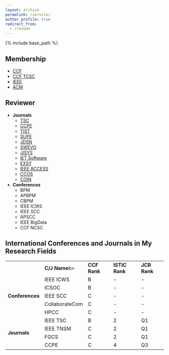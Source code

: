 ```yaml
---
layout: archive
permalink: /service/
author_profile: true
redirect_from:
  - /resume
---
```


{% include base_path %}

Membership
------
* [CCF](https://www.ccf.org.cn/)
* [CCF TCSC](https://www.ccf.org.cn/Chapters/TC/TC_Listing/TCSC/)
* [IEEE](https://www.ieee.org/)
* [ACM](https://www.acm.org/)

Reviewer
------
* **Journals**
  * [TSC](https://www.computer.org/csdl/journal/sc)
  * [CCPE](https://onlinelibrary.wiley.com/journal/15320634)
  * [TIST](https://tist.acm.org/)
  * [SUPE](https://www.springer.com/computer/swe/journal/11227)
  * [JDSN](https://journals.sagepub.com/home/dsn)
  * [SWEVO](https://www.journals.elsevier.com/swarm-and-evolutionary-computation)
  * [JISYS](https://onlinelibrary.wiley.com/journal/1098111x)
  * [IET Software](https://ieeexplore.ieee.org/xpl/RecentIssue.jsp?punumber=4124007)
  * [EXSY](https://onlinelibrary.wiley.com/journal/14680394)
  * [IEEE ACCESS](https://ieeeaccess.ieee.org)
  * [CCOS](https://www.tandfonline.com/toc/ccos20/current)
  * [COIN](https://onlinelibrary.wiley.com/journal/14678640)
* **Conferences**
  * BPM
  * APBPM
  * CBPM
  * IEEE ICWS
  * IEEE SCC
  * APSCC
  * IEEE BigData
  * CCF NCSC

**International Conferences and Journals in My Research Fields**
------
<table width="100%" align="center" frame="void">
    <tr>
        <td></td>
        <td><b>C/J Name</b>b></td>
        <td><b>CCF Rank</b></b></td>
        <td><b>ISTIC Rank</b></td>
        <td><b>JCR Rank</b></td>
    </tr>
    <tr>
        <td rowspan="5"><b>Conferences</b></td>
        <td>IEEE ICWS</td>
        <td>B</td>
        <td>-</td>
        <td>-</td>
    </tr>
    <tr>
        <td>ICSOC</td>
        <td>B</td>
        <td>-</td>
        <td>-</td>
    </tr>
    <tr>
        <td>IEEE SCC</td>
        <td>C</td>
        <td>-</td>
        <td>-</td>
    </tr>
    <tr>
        <td>CollaborateCom</td>
        <td>C</td>
        <td>-</td>
        <td>-</td>
    </tr>
    <tr>
        <td>HPCC</td>
        <td>C</td>
        <td>-</td>
        <td>-</td>
    </tr>
    <tr>
        <td rowspan="4"><b>Journals</b></td>
        <td>IEEE TSC</td>
        <td>B</td>
        <td>2</td>
        <td>Q1</td>
    </tr>
    <tr>
        <td>IEEE TNSM</td>
        <td>C</td>
        <td>2</td>
        <td>Q1</td>
    </tr>
        <tr>
        <td>FGCS</td>
        <td>C</td>
        <td>2</td>
        <td>Q1</td>
    </tr>
    </tr>
        <tr>
        <td>CCPE</td>
        <td>C</td>
        <td>4</td>
        <td>Q3</td>
    </tr>
</table>